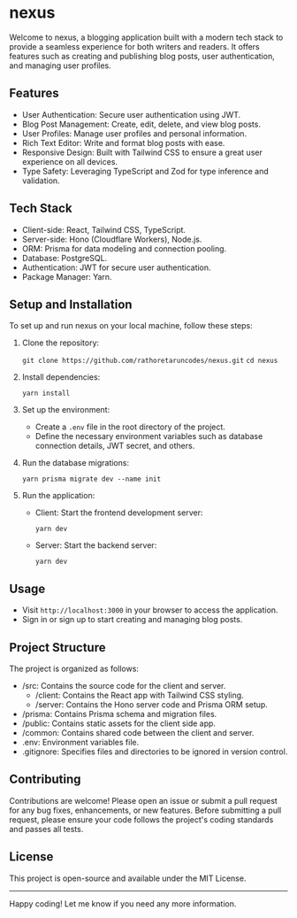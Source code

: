 nexus
==================

Welcome to nexus, a blogging application built with a modern tech stack to provide a seamless experience for both writers and readers. It offers features such as creating and publishing blog posts, user authentication, and managing user profiles.

Features
--------

-   User Authentication: Secure user authentication using JWT.
-   Blog Post Management: Create, edit, delete, and view blog posts.
-   User Profiles: Manage user profiles and personal information.
-   Rich Text Editor: Write and format blog posts with ease.
-   Responsive Design: Built with Tailwind CSS to ensure a great user experience on all devices.
-   Type Safety: Leveraging TypeScript and Zod for type inference and validation.

Tech Stack
----------

-   Client-side: React, Tailwind CSS, TypeScript.
-   Server-side: Hono (Cloudflare Workers), Node.js.
-   ORM: Prisma for data modeling and connection pooling.
-   Database: PostgreSQL.
-   Authentication: JWT for secure user authentication.
-   Package Manager: Yarn.

Setup and Installation
----------------------

To set up and run nexus on your local machine, follow these steps:

1.  Clone the repository:

    `git clone https://github.com/rathoretaruncodes/nexus.git`
    `cd nexus`

2.  Install dependencies:

    `yarn install`

3.  Set up the environment:

    -   Create a `.env` file in the root directory of the project.
    -   Define the necessary environment variables such as database connection details, JWT secret, and others.

4.  Run the database migrations:

    `yarn prisma migrate dev --name init`

5.  Run the application:

    -   Client: Start the frontend development server:

        `yarn dev`

    -   Server: Start the backend server:

        `yarn dev`

Usage
-----

-   Visit `http://localhost:3000` in your browser to access the application.
-   Sign in or sign up to start creating and managing blog posts.

Project Structure
-----------------

The project is organized as follows:

-   /src: Contains the source code for the client and server.
    -   /client: Contains the React app with Tailwind CSS styling.
    -   /server: Contains the Hono server code and Prisma ORM setup.
-   /prisma: Contains Prisma schema and migration files.
-   /public: Contains static assets for the client side app.
-   /common: Contains shared code between the client and server.
-   .env: Environment variables file.
-   .gitignore: Specifies files and directories to be ignored in version control.

Contributing
------------

Contributions are welcome! Please open an issue or submit a pull request for any bug fixes, enhancements, or new features. Before submitting a pull request, please ensure your code follows the project's coding standards and passes all tests.

License
-------

This project is open-source and available under the MIT License.

* * * * *

Happy coding! Let me know if you need any more information.

